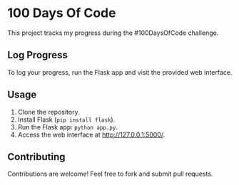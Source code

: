 # 100 Days Of Code

This project tracks my progress during the #100DaysOfCode challenge.

## Log Progress

To log your progress, run the Flask app and visit the provided web interface.

## Usage

1. Clone the repository.
2. Install Flask (`pip install flask`).
3. Run the Flask app: `python app.py`.
4. Access the web interface at http://127.0.0.1:5000/.

## Contributing

Contributions are welcome! Feel free to fork and submit pull requests.